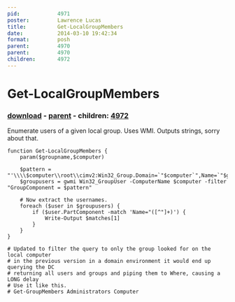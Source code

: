 ```yaml
---
pid:            4971
poster:         Lawrence Lucas
title:          Get-LocalGroupMembers
date:           2014-03-10 19:42:34
format:         posh
parent:         4970
parent:         4970
children:       4972
---
```


# Get-LocalGroupMembers

### [download](4971.ps1) - [parent](4970.md) - children: [4972](4972.md)

Enumerate users of a given local group. Uses WMI. Outputs strings, sorry about that.

```posh
function Get-LocalGroupMembers {
	param($groupname,$computer)

	$pattern = "'\\\\$computer\\root\\cimv2:Win32_Group.Domain=`"$computer`",Name=`"$groupname`"'"
	$groupusers = gwmi Win32_GroupUser -ComputerName $computer -filter "GroupComponent = $pattern"

	# Now extract the usernames.
	foreach ($user in $groupusers) {
		if ($user.PartComponent -match 'Name="([^"]+)') {
			Write-Output $matches[1]
		}
	}
}

# Updated to filter the query to only the group looked for on the local computer
# in the previous version in a domain environment it would end up querying the DC
# returning all users and groups and piping them to Where, causing a LONG delay
# Use it like this.
# Get-GroupMembers Administrators Computer
```
